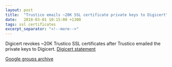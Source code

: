 ```yaml
---
layout: post
title:  "Trustico emails ~20K SSL certificate private keys to Digicert"
date:   2018-03-01 10:15:00 +1300
tags: ssl certificates
excerpt_separator: "<!--more-->"
---
```

Digicert revokes ~20K Trustico SSL certificates after Trustico emailed the private keys to Digicert. [Digicert statement](https://www.digicert.com/blog/digicert-statement-trustico-certificate-revocation/)

[Google groups archive](https://groups.google.com/forum/#!msg/mozilla.dev.security.policy/wxX4Yv0E3Mk/QZt8UPhKAwAJ)

